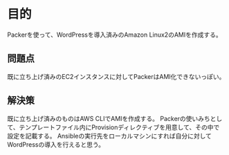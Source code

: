 # 目的
Packerを使って、WordPressを導入済みのAmazon Linux2のAMIを作成する。

## 問題点
既に立ち上げ済みのEC2インスタンスに対してPackerはAMI化できないっぽい。

## 解決策
既に立ち上げ済みのものはAWS CLIでAMIを作成する。
Packerの使いみちとして、テンプレートファイル内にProvisionディレクティブを用意して、その中で設定を記載する。
Ansibleの実行先をローカルマシンにすれば自分に対してWordPressの導入を行えると思う。
